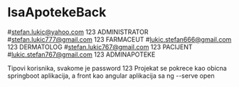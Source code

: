 # IsaApotekeBack

#stefan.lukic@yahoo.com    123     ADMINISTRATOR
#stefan.lukic777@gmail.com 123     FARMACEUT
#lukic.stefan666@gmail.com 123     DERMATOLOG
#stefan.lukic767@gmail.com 123     PACIJENT
#lukic.stefan767@gmail.com 123     ADMINAPOTEKE

Tipovi korisnika, svakome je password 123
Projekat se pokrece kao obicna springboot aplikacija, a front kao angular aplikacija sa ng --serve open
